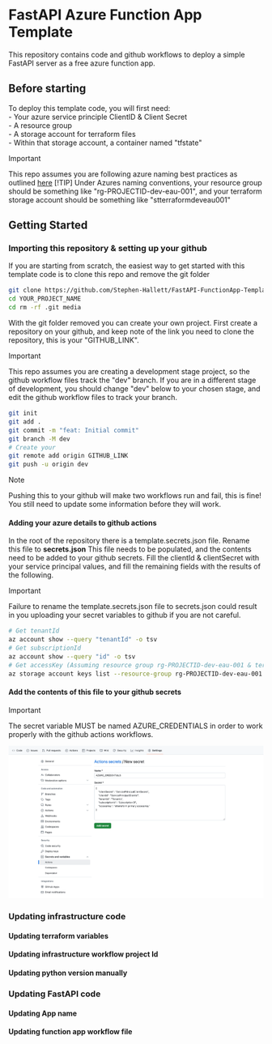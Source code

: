 # FastAPI Azure Function App Template

This repository contains code and github workflows to deploy a simple FastAPI server as a free azure function app.

## Before starting

To deploy this template code, you will first need:  
    - Your azure service principle ClientID & Client Secret   
    - A resource group  
    - A storage account for terraform files  
        - Within that storage account, a container named "tfstate"  

> [!IMPORTANT]
> This repo assumes you are following azure naming best practices as outlined [here](https://learn.microsoft.com/en-us/azure/cloud-adoption-framework/ready/azure-best-practices/resource-naming)
> [!TIP]
> Under Azures naming conventions, your resource group should be something like "rg-PROJECTID-dev-eau-001", and your terraform storage account should be something like "stterraformdeveau001"

## Getting Started
### Importing this repository & setting up your github
If you are starting from scratch, the easiest way to get started with this template code is to clone this repo and remove the git folder

```sh
git clone https://github.com/Stephen-Hallett/FastAPI-FunctionApp-Template.git YOUR_PROJECT_NAME
cd YOUR_PROJECT_NAME
cd rm -rf .git media
```

With the git folder removed you can create your own project. First create a repository on your github, and keep note of the link you need to clone the repository, this is your "GITHUB_LINK".

> [!IMPORTANT]
> This repo assumes you are creating a development stage project, so the github workflow files track the "dev" branch. If you are in a different stage of development, you should change "dev" below to your chosen stage, and edit the github workflow files to track your branch.

```sh
git init
git add .
git commit -m "feat: Initial commit"
git branch -M dev
# Create your
git remote add origin GITHUB_LINK
git push -u origin dev
```
> [!NOTE]
> Pushing this to your github will make two workflows run and fail, this is fine! You still need to update some information before they will work.

#### Adding your azure details to github actions
In the root of the repository there is a template.secrets.json file. Rename this file to **secrets.json** This file needs to be populated, and the contents need to be added to your github secrets. Fill the clientId & clientSecret with your service principal values, and fill the remaining fields with the results of the following.
> [!IMPORTANT]
> Failure to rename the template.secrets.json file to secrets.json could result in you uploading your secret variables to github if you are not careful.

```sh
# Get tenantId
az account show --query "tenantId" -o tsv
# Get subscriptionId
az account show --query "id" -o tsv
# Get accessKey (Assuming resource group rg-PROJECTID-dev-eau-001 & terraform storage account stterraformdeveau001)
az storage account keys list --resource-group rg-PROJECTID-dev-eau-001 --account-name stterraformdeveau001 --query "[0].value" -o tsv
```

#### Add the contents of this file to your github secrets
> [!IMPORTANT]
> The secret variable MUST be named AZURE_CREDENTIALS in order to work properly with the github actions workflows.

![Adding azure credentials to github](./media/secret_creation.png)

### Updating infrastructure code

#### Updating terraform variables
#### Updating infrastructure workflow project Id
#### Updating python version manually

### Updating FastAPI code

#### Updating App name
#### Updating function app workflow file